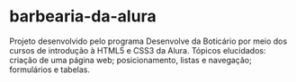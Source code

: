 # barbearia-da-alura

Projeto desenvolvido pelo programa Desenvolve da Boticário por meio dos cursos de introdução à HTML5 e CSS3 da Alura. Tópicos elucidados: criação de uma página web; posicionamento, listas e navegação; formulários e tabelas.